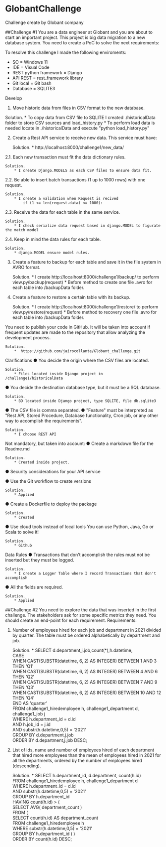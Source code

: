 # GlobantChallenge
Challenge create by Globant company

##Challenge #1
You are a data engineer at Globant and you are about to start an important project. This project
is big data migration to a new database system. You need to create a PoC to solve the next
requirements:

To resolve this challenge I made the following enviroments:
 * SO = Windows 11
 * IDE = Visual Code
 * REST python framework = Django
 * API REST = rest_framework library
 * Git local = Git bash
 * Database = SQLITE3

Develop

1. Move historic data from files in CSV format to the new database.

  Solution.
     * To copy data from CSV file to SQLITE I created ./historicalData folder to store CSV sources and load_history.py
     * To perform load data is needed locate in ./historicalData and execute "python load_history.py"

2. Create a Rest API service to receive new data. This service must have:

    Solution.
        * http://localhost:8000/challenge1/new_data/

2.1. Each new transaction must fit the data dictionary rules.

    Solution.
        * I create Django.MODELS as each CSV files to ensure data fit. 

2.2. Be able to insert batch transactions (1 up to 1000 rows) with one request.

    Solution.
        * I create a validation when Request is recived 
            if (1 <= len(request.data) <= 1000):

2.3. Receive the data for each table in the same service.

    Solution.
        * I check serialize data request based in django.MODEL to figurate the match model

2.4. Keep in mind the data rules for each table.

    Solution.
        * django.MODEL ensure model rules.

3. Create a feature to backup for each table and save it in the file system in AVRO format.

    Solution.
        * I create http://localhost:8000/challenge1/backup/ to perform view.py/backup(request)
        * Before method to create one file .avro for each table into /backupData folder. 


4. Create a feature to restore a certain table with its backup.

    Solution.
        * I create http://localhost:8000/challenge1/restore/ to perform view.py/restore(request)
        * Before method to recovery one file .avro for each table into /backupData folder.

You need to publish your code in GitHub. It will be taken into account if frequent updates are made to the repository that allow analyzing the development process.

    Solution.
        *  https://github.com/jairocollante/Globant_challenge.git


Clarifications
● You decide the origin where the CSV files are located.

    Solution.
        * Files located inside Django project in /challange1/historicalData

● You decide the destination database type, but it must be a SQL database.

    Solution.
        * BD located inside Django project, type SQLITE, file db.sqlite3

● The CSV file is comma separated.
● "Feature" must be interpreted as "Rest API, Stored Procedure, Database functionality,
Cron job, or any other way to accomplish the requirements".

    Solution.
        * I choose REST API

Not mandatory, but taken into account:
● Create a markdown file for the Readme.md

    Solution.
        * Created inside project.

● Security considerations for your API service

● Use the Git workflow to create versions

    Solution.
        * Applied

● Create a Dockerfile to deploy the package

    Solution.
        * Created

● Use cloud tools instead of local tools You can use Python, Java, Go or Scala to solve it!

    Solution.
        * Github

Data Rules
● Transactions that don't accomplish the rules must not be inserted but they must be logged.

    Solution.
        * I create a Logger Table where I record Transactions that don't accomplish

● All the fields are required.

    Solution.
        * Applied 


##Challenge #2
You need to explore the data that was inserted in the first challenge. The stakeholders ask for some specific metrics they need. You should create an end-point for each requirement.
Requirements:

1. Number of employees hired for each job and department in 2021 divided by quarter. The table must be ordered alphabetically by department and job.
    
    Solution.
        *   SELECT d.department,j.job,count(*),h.datetime,  
            CASE    
                WHEN CAST(SUBSTR(datetime, 6, 2) AS INTEGER) BETWEEN 1 AND 3 THEN 'Q1'  
                WHEN CAST(SUBSTR(datetime, 6, 2) AS INTEGER) BETWEEN 4 AND 6 THEN 'Q2'  
                WHEN CAST(SUBSTR(datetime, 6, 2) AS INTEGER) BETWEEN 7 AND 9 THEN 'Q3'   
                WHEN CAST(SUBSTR(datetime, 6, 2) AS INTEGER) BETWEEN 10 AND 12 THEN 'Q4'   
            END AS 'quarter'   
            FROM challenge1_hiredemployee h, challenge1_department d, challenge1_job j   
            WHERE h.department_id = d.id   
            AND h.job_id = j.id   
            AND substr(h.datetime,0,5) = '2021'   
            GROUP BY d.department,j.job   
            ORDER BY d.department,j.job DESC;  


2. List of ids, name and number of employees hired of each department that hired more
employees than the mean of employees hired in 2021 for all the departments, ordered
by the number of employees hired (descending).

    Solution.
        *   SELECT h.department_id, d.department, count(h.id)   
            FROM challenge1_hiredemployee h, challenge1_department d  
            WHERE h.department_id = d.id        
            AND substr(h.datetime,0,5) = '2021'   
            GROUP BY h.department_id    
            HAVING count(h.id) > (    
                    SELECT AVG( department_count )    
                    FROM (   
                        SELECT count(h.id) AS department_count     
                        FROM challenge1_hiredemployee h     
                        WHERE substr(h.datetime,0,5) = '2021'    
                        GROUP BY h.department_id ) )    
            ORDER BY count(h.id) DESC;    




